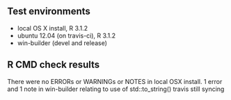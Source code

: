 ## Test environments
* local OS X install, R 3.1.2
* ubuntu 12.04 (on travis-ci), R 3.1.2
* win-builder (devel and release)

## R CMD check results
There were no ERRORs or WARNINGs or NOTES in local OSX install.
1 error and 1 note in win-builder relating to use of std::to_string()
travis still syncing
